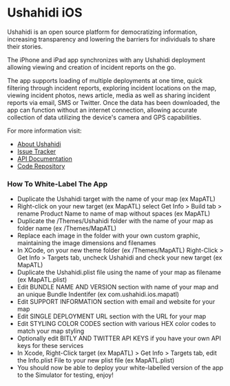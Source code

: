 # Ushahidi iOS #

Ushahidi is an open source platform for democratizing information, increasing transparency and lowering the barriers for individuals to share their stories. 

The iPhone and iPad app synchronizes with any Ushahidi deployment allowing viewing and creation of incident reports on the go. 

The app supports loading of multiple deployments at one time, quick filtering through incident reports, exploring incident locations on the map, viewing incident photos, news article, media as well as sharing incident reports via email, SMS or Twitter. Once the data has been downloaded, the app can function without an internet connection, allowing accurate collection of data utilizing the device's camera and GPS capabilities.

For more information visit:

* [About Ushahidi](http://www.ushahidi.com)
* [Issue Tracker](http://dev.ushahidi.com/projects/roadmap/Ushahidi_iPhone)
* [API Documentation](http://wiki.ushahidi.com/doku.php?id=ushahidi_api)
* [Code Repository](http://github.com/ushahidi/Ushahidi_iPhone)

### How To White-Label The App ###
* Duplicate the Ushahidi target with the name of your map (ex MapATL)
* Right-click on your new target (ex MapATL) select Get Info > Build tab > rename Product Name to name of map without spaces (ex MapATL)
* Duplicate the /Themes/Ushahidi folder with the name of your map as folder name (ex /Themes/MapATL)
* Replace each image in the folder with your own custom graphic, maintaining the image dimensions and filenames
* In XCode, on your new theme folder (ex /Themes/MapATL) Right-Click > Get Info > Targets tab, uncheck Ushahidi and check your new target (ex MapATL)
* Duplicate the Ushahidi.plist file using the name of your map as filename (ex MapATL.plist)
* Edit BUNDLE NAME AND VERSION section with name of your map and an unique Bundle Indentifer (ex com.ushahidi.ios.mapatl)
* Edit SUPPORT INFORMATION section with email and website for your map
* Edit SINGLE DEPLOYMENT URL section with the URL for your map
* Edit STYLING COLOR CODES section with various HEX color codes to match your map styling
* Optionally edit BITLY AND TWITTER API KEYS if you have your own API keys for these services
* In Xcode, Right-Click target (ex MapATL) > Get Info > Targets tab, edit the Info.plist File to your new plist file (ex MapATL.plist)
* You should now be able to deploy your white-labelled version of the app to the Simulator for testing, enjoy!